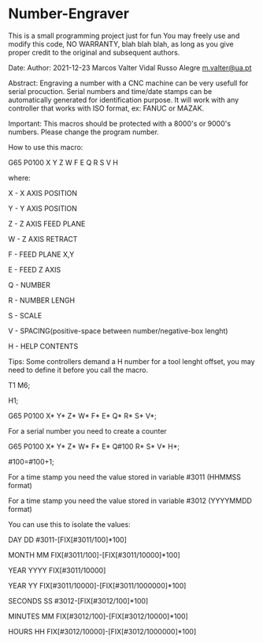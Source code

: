# Number-Engraver

This is a small programming project just for fun You may freely use and modify this code, NO WARRANTY, blah blah blah, as long as you give proper credit to the original and subsequent authors.

Date: Author: 2021-12-23 Marcos Valter Vidal Russo Alegre m.valter@ua.pt

Abstract:
Engraving a number with a CNC machine can be very usefull for serial procuction. Serial numbers and time/date stamps can be automatically generated for identification purpose.
It will work with any controller that works with ISO format, ex: FANUC or MAZAK.

Important: This macros should be protected with a 8000's or 9000's numbers. Please change the program number.

How to use this macro:

G65 P0100 X Y Z W F E Q R S V H

where:

X - X AXIS POSITION

Y - Y AXIS POSITION

Z - Z AXIS FEED PLANE

W - Z AXIS RETRACT

F - FEED PLANE X,Y

E - FEED Z AXIS

Q - NUMBER

R - NUMBER LENGH

S - SCALE

V - SPACING(positive-space between number/negative-box lenght)

H - HELP CONTENTS

Tips:
Some controllers demand a H number for a tool lenght offset, you may need to define it before you call the macro.

T1 M6;

H1;

G65 P0100 X* Y* Z* W* F* E* Q* R* S* V*;

For a serial number you need to create a counter

G65 P0100 X* Y* Z* W* F* E* Q#100 R* S* V* H*;

#100=#100+1;

For a time stamp you need the value stored in variable #3011 (HHMMSS format)

For a time stamp you need the value stored in variable #3012 (YYYYMMDD format)

You can use this to isolate the values:

DAY DD #3011-[FIX[#3011/100]*100]

MONTH MM FIX[#3011/100]-[FIX[#3011/10000]*100]

YEAR YYYY FIX[#3011/10000]

YEAR YY FIX[#3011/10000]-[FIX[#3011/1000000]*100]

SECONDS SS #3012-[FIX[#3012/100]*100]

MINUTES MM FIX[#3012/100]-[FIX[#3012/10000]*100]

HOURS HH FIX[#3012/10000]-[FIX[#3012/1000000]*100]

